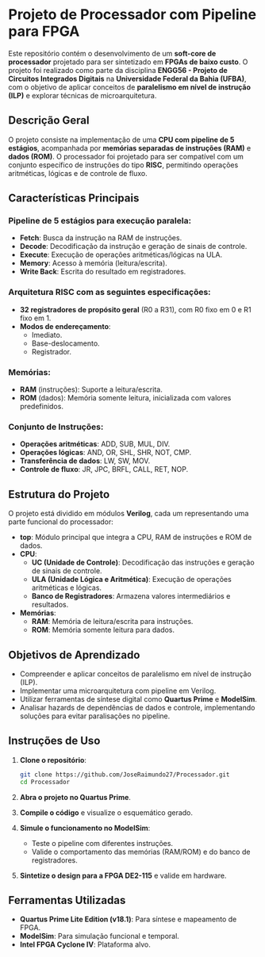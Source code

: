 # Projeto de Processador com Pipeline para FPGA

Este repositório contém o desenvolvimento de um **soft-core de processador** projetado para ser sintetizado em **FPGAs de baixo custo**. O projeto foi realizado como parte da disciplina **ENGG56 - Projeto de Circuitos Integrados Digitais** na **Universidade Federal da Bahia (UFBA)**, com o objetivo de aplicar conceitos de **paralelismo em nível de instrução (ILP)** e explorar técnicas de microarquitetura.

## Descrição Geral

O projeto consiste na implementação de uma **CPU com pipeline de 5 estágios**, acompanhada por **memórias separadas de instruções (RAM)** e **dados (ROM)**. O processador foi projetado para ser compatível com um conjunto específico de instruções do tipo **RISC**, permitindo operações aritméticas, lógicas e de controle de fluxo.

## Características Principais

### Pipeline de 5 estágios para execução paralela:
- **Fetch**: Busca da instrução na RAM de instruções.
- **Decode**: Decodificação da instrução e geração de sinais de controle.
- **Execute**: Execução de operações aritméticas/lógicas na ULA.
- **Memory**: Acesso à memória (leitura/escrita).
- **Write Back**: Escrita do resultado em registradores.

### Arquitetura RISC com as seguintes especificações:
- **32 registradores de propósito geral** (R0 a R31), com R0 fixo em 0 e R1 fixo em 1.
- **Modos de endereçamento**:
  - Imediato.
  - Base-deslocamento.
  - Registrador.

### Memórias:
- **RAM** (instruções): Suporte a leitura/escrita.
- **ROM** (dados): Memória somente leitura, inicializada com valores predefinidos.

### Conjunto de Instruções:
- **Operações aritméticas**: ADD, SUB, MUL, DIV.
- **Operações lógicas**: AND, OR, SHL, SHR, NOT, CMP.
- **Transferência de dados**: LW, SW, MOV.
- **Controle de fluxo**: JR, JPC, BRFL, CALL, RET, NOP.

## Estrutura do Projeto

O projeto está dividido em módulos **Verilog**, cada um representando uma parte funcional do processador:

- **top**: Módulo principal que integra a CPU, RAM de instruções e ROM de dados.
- **CPU**:
  - **UC (Unidade de Controle)**: Decodificação das instruções e geração de sinais de controle.
  - **ULA (Unidade Lógica e Aritmética)**: Execução de operações aritméticas e lógicas.
  - **Banco de Registradores**: Armazena valores intermediários e resultados.
- **Memórias**:
  - **RAM**: Memória de leitura/escrita para instruções.
  - **ROM**: Memória somente leitura para dados.

## Objetivos de Aprendizado

- Compreender e aplicar conceitos de paralelismo em nível de instrução (ILP).
- Implementar uma microarquitetura com pipeline em Verilog.
- Utilizar ferramentas de síntese digital como **Quartus Prime** e **ModelSim**.
- Analisar hazards de dependências de dados e controle, implementando soluções para evitar paralisações no pipeline.

## Instruções de Uso

1. **Clone o repositório**:

    ```bash
    git clone https://github.com/JoseRaimundo27/Processador.git
    cd Processador
    ```

2. **Abra o projeto no Quartus Prime**.
3. **Compile o código** e visualize o esquemático gerado.
4. **Simule o funcionamento no ModelSim**:
   - Teste o pipeline com diferentes instruções.
   - Valide o comportamento das memórias (RAM/ROM) e do banco de registradores.
5. **Sintetize o design para a FPGA DE2-115** e valide em hardware.

## Ferramentas Utilizadas

- **Quartus Prime Lite Edition (v18.1)**: Para síntese e mapeamento de FPGA.
- **ModelSim**: Para simulação funcional e temporal.
- **Intel FPGA Cyclone IV**: Plataforma alvo.